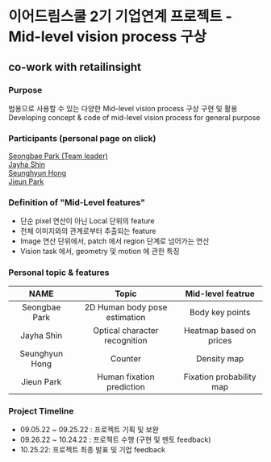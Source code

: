 # 이어드림스쿨 2기 기업연계 프로젝트 -   Mid-level vision process 구상
## co-work with retailinsight

### Purpose
범용으로 사용할 수 있는 다양한 Mid-level vision process 구상 구현 및 활용   
Developing concept & code of mid-level vision process for general purpose

### Participants (personal page on click)<br>
[Seongbae Park (Team leader)](https://github.com/Rum-j/midlevel_project/tree/main/sb_ws) <br>
[Jayha Shin](https://github.com/Rum-j/midlevel_project/tree/main/JayhaShin)<br>
[Seunghyun Hong](https://github.com/Rum-j/midlevel_project/tree/main/hsh)<br>
[Jieun Park](https://github.com/Rum-j/midlevel_project/tree/main/Jieun)<br>

### Definition of "Mid-Level features"
- 단순 pixel 연산이 아닌 Local 단위의 feature
- 전체 이미지와의 관계로부터 추출되는 feature
- Image 연산 단위에서, patch 에서 region 단계로 넘어가는 연산
- Vision task 에서, geometry 및 motion 에 관한 특징 

### Personal topic & features
|NAME|Topic|Mid-level featrue|
|:------:|:---:|:---:|
|Seongbae Park|2D Human body pose estimation|Body key points|
|Jayha Shin|Optical character recognition|Heatmap based on prices|
|Seunghyun Hong|Counter|Density map|
|Jieun Park|Human fixation prediction|Fixation probability map|

### Project Timeline
- 09.05.22 ~ 09.25.22 : 프로젝트 기획 및 보완
- 09.26.22 ~ 10.24.22 : 프로젝트 수행 (구현 및 멘토 feedback)
- 10.25.22: 프로젝트 최종 발표 및 기업 feedback

